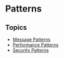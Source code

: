 # Patterns

## Topics

- [Message Patterns](message/index.md)
- [Performance Patterns](performance/index.md)
- [Security Patterns](security/index.md)
